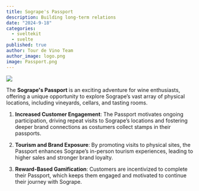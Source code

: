 ```yaml
---
title: Sogrape's Passport
description: Building long-term relations
date: "2024-9-18"
categories:
  - sveltekit
  - svelte
published: true
author: Tour de Vino Team
author_image: logo.png
image: Passport.png
---
```


![](passport-diagram-v2.png)

The **Sogrape's Passport** is an exciting adventure for wine enthusiasts, offering a unique opportunity to explore Sogrape’s vast array of physical locations, including vineyards, cellars, and tasting rooms.

1. **Increased Customer Engagement**: The Passport motivates ongoing participation, driving repeat visits to Sogrape’s locations and fostering deeper brand connections as costumers collect stamps in their passports.

2. **Tourism and Brand Exposure**: By promoting visits to physical sites, the Passport enhances Sogrape’s in-person tourism experiences, leading to higher sales and stronger brand loyalty.

3. **Reward-Based Gamification**: Customers are incentivized to complete their Passport, which keeps them engaged and motivated to continue their journey with Sogrape.


<!--
The Passport acts as a companion for those who embark on this journey, incentivizing them to visit different Sogrape sites across various regions and countries. The goal is to engage customers with a long-term challenge that not only deepens their connection with the brand but also rewards them for exploring all that Sogrape has to offer.

1. **Starting the Journey**:

   Customers enter the program by filling out simple forms detailing their interests and preferences. This allows Sogrape to create a **Passport**, which contains a curated list of physical experiences such as vineyard tours, cellar visits, wine tastings, and more.

2. **Engagement and Challenges**:
   The Passport is designed as a **long-term challenge** that encourages customers to visit multiple locations and participate in Sogrape activities. For every completed experience—whether it’s a tour of a vineyard or a wine-tasting event—customers receive a physical label or pin to place in their Passport.

3. **The Ultimate Reward**:
   Customers are driven by the goal of completing their Passport by visiting every location and participating in every recommended activity. Once all the locations and experiences have been completed, customers receive an exclusive reward, such as limited-edition wine or an unforgettable experience tailored by Sogrape.

4. **A Game for Wine Enthusiasts**:
   The Passport is designed to be an immersive game that keeps customers engaged over time. As they progress through the various regions and countries, they not only enjoy the richness of Sogrape’s offerings but also feel a sense of achievement as they collect more pins and move closer to completing their Passport.

## Key Benefits:

- **Increased Customer Engagement**: The Passport motivates ongoing participation, driving repeat visits to Sogrape’s locations and fostering deeper brand connections.
- **Tourism and Brand Exposure**: By promoting visits to physical sites, the Passport enhances Sogrape’s in-person tourism experiences, leading to higher sales and stronger brand loyalty.
- **Reward-Based Gamification**: Customers are incentivized to complete their Passport, which keeps them engaged and motivated to continue their journey with Sogrape.

---
-->